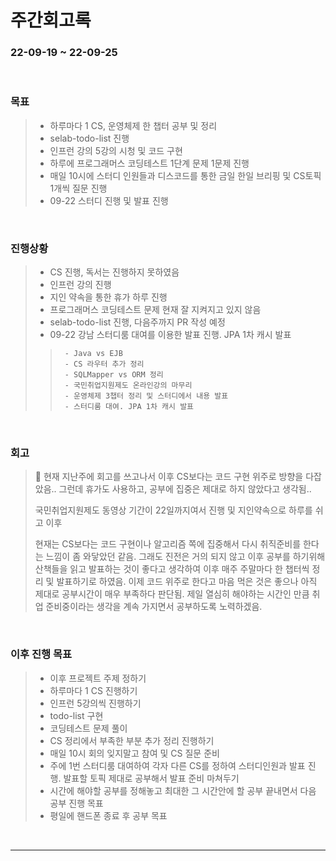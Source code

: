 # 주간회고록
### 22-09-19 ~ 22-09-25

<br>

### 목표
>- 하루마다 1 CS, 운영체제 한 챕터 공부 및 정리
>- selab-todo-list 진행
>- 인프런 강의 5강의 시청 및 코드 구현
>- 하루에 프로그래머스 코딩테스트 1단계 문제 1문제 진행
>- 매일 10시에 스터디 인원들과 디스코드를 통한 금일 한일 브리핑 및 CS토픽 1개씩 질문 진행
>- 09-22 스터디 진행 및 발표 진행

<br>

### 진행상황
>- CS 진행, 독서는 진행하지 못하였음
>- 인프런 강의 진행
>- 지인 약속을 통한 휴가 하루 진행
>- 프로그래머스 코딩테스트 문제 현재 잘 지켜지고 있지 않음
>- selab-todo-list 진행, 다음주까지 PR 작성 예정
>- 09-22 강남 스터디룸 대여를 이용한 발표 진행. JPA 1차 캐시 발표
>>      - Java vs EJB
>>      - CS 라우터 추가 정리
>>      - SQLMapper vs ORM 정리
>>      - 국민취업지원제도 온라인강의 마무리
>>      - 운영체제 3챕터 정리 및 스터디에서 내용 발표
>>      - 스터디룸 대여. JPA 1차 캐시 발표

<br>

### 회고
> 🛐 현재 지난주에 회고를 쓰고나서 이후 CS보다는 코드 구현 위주로 방향을 다잡았음.. 그런데 휴가도 사용하고, 공부에 집중은 제대로 하지 않았다고 생각됨..
>
> 국민취업지원제도 동영상 기간이 22일까지여서 진행 및 지인약속으로 하루를 쉬고 이후 
> 
> 현재는 CS보다는 코드 구현이나 알고리즘 쪽에 집중해서 다시 취직준비를 한다는 느낌이 좀 와닿았던 같음. 그래도 진전은 거의 되지 않고 이후 공부를 하기위해 산책들을 읽고 발표하는 것이 좋다고 생각하여 이후 매주 주말마다 한 챕터씩 정리 및 발표하기로 하였음. 이제 코드 위주로 한다고 마음 먹은 것은 좋으나 아직 제대로 공부시간이 매우 부족하다 판단됨. 제일 열심히 해야하는 시간인 만큼 취업 준비중이라는 생각을 계속 가지면서 공부하도록 노력하겠음.

<br>

### 이후 진행 목표
>- 이후 프로젝트 주제 정하기
>- 하루마다 1 CS 진행하기
>- 인프런 5강의씩 진행하기
>- todo-list 구현
>- 코딩테스트 문제 풀이
>- CS 정리에서 부족한 부분 추가 정리 진행하기
>- 매일 10시 회의 잊지말고 참여 및 CS 질문 준비
>- 주에 1번 스터디룸 대여하여 각자 다른 CS를 정하여 스터디인원과 발표 진행. 발표할 토픽 제대로 공부해서 발표 준비 마쳐두기
>- 시간에 해야할 공부를 정해놓고 최대한 그 시간안에 할 공부 끝내면서 다음 공부 진행 목표
>- 평일에 핸드폰 종료 후 공부 목표

<br/>

------------  